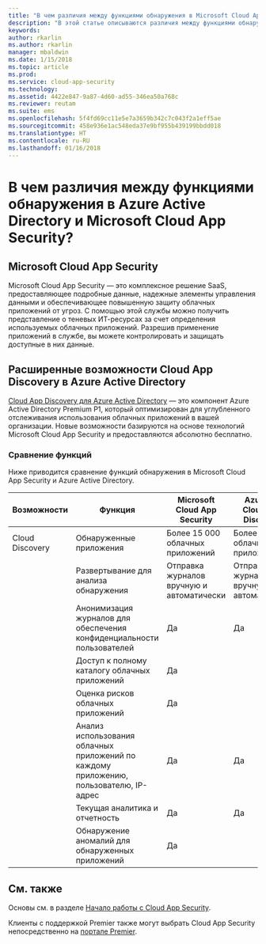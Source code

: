 ```yaml
---
title: "В чем различия между функциями обнаружения в Microsoft Cloud App Security и Azure Active Directory? | Microsoft Docs"
description: "В этой статье описываются различия между функциями обнаружения в Microsoft Cloud App Security и Azure Active Directory."
keywords: 
author: rkarlin
ms.author: rkarlin
manager: mbaldwin
ms.date: 1/15/2018
ms.topic: article
ms.prod: 
ms.service: cloud-app-security
ms.technology: 
ms.assetid: 4422e847-9a87-4d60-ad55-346ea50a768c
ms.reviewer: reutam
ms.suite: ems
ms.openlocfilehash: 5f4fd69cc11e5e7a3659b342c7c043f2a1eff5ae
ms.sourcegitcommit: 458e936e1ac548eda37e9bf955b439199bbdd018
ms.translationtype: HT
ms.contentlocale: ru-RU
ms.lasthandoff: 01/16/2018
---
```

# <a name="what-are-the-differences-discovery-capabilities-in-azure-active-directory-and-microsoft-cloud-app-security"></a>В чем различия между функциями обнаружения в Azure Active Directory и Microsoft Cloud App Security?

## <a name="microsoft-cloud-app-security"></a>Microsoft Cloud App Security 

Microsoft Cloud App Security — это комплексное решение SaaS, предоставляющее подробные данные, надежные элементы управления данными и обеспечивающее повышенную защиту облачных приложений от угроз. С помощью этой службы можно получить представление о теневых ИТ-ресурсах за счет определения используемых облачных приложений. Разрешив применение приложений в службе, вы можете контролировать и защищать доступные в них данные. 

## <a name="enhanced-cloud-app-discovery-in-azure-active-directory"></a>Расширенные возможности Cloud App Discovery в Azure Active Directory

[Cloud App Discovery для Azure Active Directory](https://aka.ms/caddocsnew) — это компонент Azure Active Directory Premium P1, который оптимизирован для углубленного отслеживания использования облачных приложений в вашей организации. Новые возможности базируются на основе технологий Microsoft Cloud App Security и предоставляются абсолютно бесплатно. 

### <a name="feature-comparison"></a>Сравнение функций

Ниже приводится сравнение функций обнаружения в Microsoft Cloud App Security и Azure Active Directory.

|Возможности|Функция|Microsoft Cloud App Security|Azure AD Cloud App Discovery|
|----|----|----|----|
|Cloud Discovery|Обнаруженные приложения|Более 15 000 облачных приложений|Более 15 000 облачных приложений|
||Развертывание для анализа обнаружения|Отправка журналов вручную и автоматически|Отправка журналов вручную и автоматически|
||Анонимизация журналов для обеспечения конфиденциальности пользователей|Да|Да|
||Доступ к полному каталогу облачных приложений|Да||
||Оценка рисков облачных приложений|Да||
||Анализ использования облачных приложений по каждому приложению, пользователю, IP-адрес|Да|Да|
||Текущая аналитика и отчетность|Да|Да|
||Обнаружение аномалий для обнаруженных приложений|Да||

## <a name="see-also"></a>См. также  

Основы см. в разделе [Начало работы с Cloud App Security](getting-started-with-cloud-app-security.md).    

Клиенты с поддержкой Premier также могут выбрать Cloud App Security непосредственно на [портале Premier](https://premier.microsoft.com/).   

